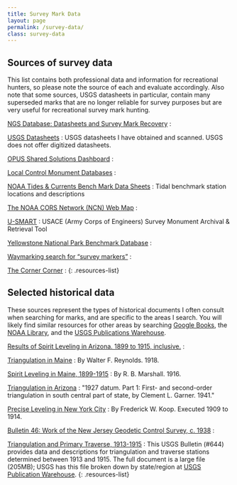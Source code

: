 ```yaml
---
title: Survey Mark Data
layout: page
permalink: /survey-data/
class: survey-data
---
```


<div class="responsive-two-column-grid four-four">
<div markdown=1>  

## Sources of survey data

This list contains both professional data and information for recreational hunters, so please note the source of each and evaluate accordingly. Also note that some sources, USGS datasheets in particular, contain many superseded marks that are no longer reliable for survey purposes but are very useful for recreational survey mark hunting.

[NGS Database: Datasheets and Survey Mark Recovery](http://www.ngs.noaa.gov/datasheets/)
: 

[USGS Datasheets](/usgs-datasheets/)
: USGS datasheets I have obtained and scanned. USGS does not offer digitized datasheets.

[OPUS Shared Solutions Dashboard](https://noaa.maps.arcgis.com/apps/dashboards/b3f9dcfde4c249bc9cd5817489c5d53c)
: 

[Local Control Monument Databases](/local-control-monument-databases/)
: 

[NOAA Tides & Currents Bench Mark Data Sheets](https://tidesandcurrents.noaa.gov/stations.html?type=Bench+Mark+Data+Sheets)
: Tidal benchmark station locations and descriptions

[The NOAA CORS Network (NCN) Web Map](https://arcg.is/18fWq8)
: 

[U-SMART](https://usmart.sec.usace.army.mil/w/map)
: USACE (Army Corps of Engineers) Survey Monument Archival & Retrieval Tool

[Yellowstone National Park Benchmark Database](https://pubs.usgs.gov/pp/1788/pp1788_benchmarks/)
: 

[Waymarking search for “survey markers”](http://www.waymarking.com/cat/search.aspx?f=1&cst=7&kw=survey%20markers&st=2)
: 

[The Corner Corner](http://www.bjbsoftware.com/corners/)
: 
{: .resources-list}

</div>

<div markdown=1>

## Selected historical data

These sources represent the types of historical documents I often consult when searching for marks, and are specific to the areas I search. You will likely find similar resources for other areas by searching [Google Books](https://books.google.com), the [NOAA Library](https://library.noaa.gov/coast-geodetic-survey), and the [USGS Publications Warehouse](https://pubs.usgs.gov/).

<!-- TODO: Add magnetic station documents -->

[Results of Spirit Leveling in Arizona. 1899 to 1915, inclusive.](/assets/docs/publications/spirit-leveling-arizona-1915.pdf)
: 

[Triangulation in Maine](/assets/docs/publications/triangulation-in-maine.pdf)
: By Walter F. Reynolds. 1918.

[Spirit Leveling in Maine, 1899-1915](/assets/docs/publications/spirit-leveling-maine.pdf)
: By R. B. Marshall. 1916.

[Triangulation in Arizona](/assets/docs/publications/triangulation-in-arizona.pdf)
: "1927 datum. Part 1: First- and second-order triangulation in south central part of state, by Clement L. Garner. 1941."

[Precise Leveling in New York City](/assets/docs/publications/Precise_Leveling_in_New_York_City.pdf)
: By Frederick W. Koop. Executed 1909 to 1914.

[Bulletin 46: Work of the New Jersey Geodetic Control Survey, c. 1938](/assets/docs/publications/bulletin46.pdf)
: 

[Triangulation and Primary Traverse, 1913-1915](/assets/docs/publications/triangulation-primary-traverse-1913-1915.pdf)
: This USGS Bulletin (#644) provides data and descriptions for triangulation and traverse stations determined between 1913 and 1915. The full document is a large file (205MB); USGS has this file broken down by state/region at [USGS Publication Warehouse](https://pubs.usgs.gov/browse/Report/USGS%20Numbered%20Series/Bulletin/).
{: .resources-list}

</div>
</div>
